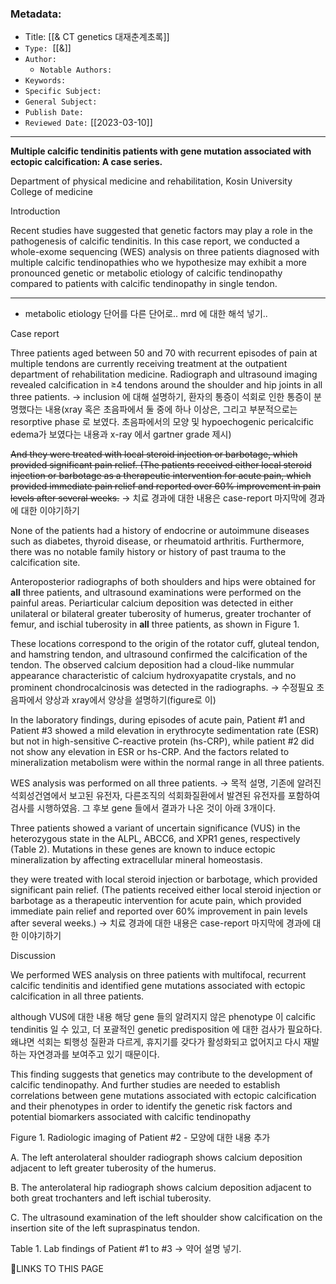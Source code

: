 ### Metadata:
-   Title: [[& CT genetics 대재춘계초록]]
-   `Type:`  [[&]]
-   `Author:`
    -   `Notable Authors:`
-   `Keywords:`
-   `Specific Subject:`
-   `General Subject:`
-   `Publish Date:`
-   `Reviewed Date:` [[2023-03-10]]
---
  
**Multiple calcific tendinitis patients with gene mutation associated with ectopic calcification: A case series.**

Department of physical medicine and rehabilitation, Kosin University College of medicine

Introduction

Recent studies have suggested that genetic factors may play a role in the pathogenesis of calcific tendinitis. In this case report, we conducted a whole-exome sequencing (WES) analysis on three patients diagnosed with multiple calcific tendinopathies who we hypothesize may exhibit a more pronounced genetic or metabolic etiology of calcific tendinopathy compared to patients with calcific tendinopathy in single tendon.

---
- metabolic etiology 단어를 다른 단어로.. mrd 에 대한 해석 넣기..

Case report

Three patients aged between 50 and 70 with recurrent episodes of pain at multiple tendons are currently receiving treatment at the outpatient department of rehabilitation medicine. Radiograph and ultrasound imaging revealed calcification in ≥4 tendons around the shoulder and hip joints in all three patients. 
->  inclusion 에 대해 설명하기, 환자의 통증이 석회로 인한 통증이 분명했다는 내용(xray 혹은 초음파에서 둘 중에 하나 이상은, 그리고 부분적으로는 resorptive phase 로 보였다. 초음파에서의 모양 및 hypoechogenic pericalcific edema가 보였다는 내용과 x-ray 에서 gartner grade 제시)

~~And they were treated with local steroid injection or barbotage, which provided significant pain relief. (The patients received either local steroid injection or barbotage as a therapeutic intervention for acute pain, which provided immediate pain relief and reported over 60% improvement in pain levels after several weeks.~~
-> 치료 경과에 대한 내용은 case-report 마지막에 경과에 대한 이야기하기

None of the patients had a history of endocrine or autoimmune diseases such as diabetes, thyroid disease, or rheumatoid arthritis. Furthermore, there was no notable family history or history of past trauma to the calcification site.

Anteroposterior radiographs of both shoulders and hips were obtained for **all** three patients, and ultrasound examinations were performed on the painful areas. Periarticular calcium deposition was detected in either unilateral or bilateral greater tuberosity of humerus, greater trochanter of femur, and ischial tuberosity in **all** three patients, as shown in Figure 1. 

These locations correspond to the origin of the rotator cuff, gluteal tendon, and hamstring tendon, and ultrasound confirmed the calcification of the tendon. The observed calcium deposition had a cloud-like nummular appearance characteristic of calcium hydroxyapatite crystals, and no prominent chondrocalcinosis was detected in the radiographs.
-> 수정필요 초음파에서 양상과 xray에서 양상을 설명하기(figure로 이)

In the laboratory findings, during episodes of acute pain, Patient #1 and Patient #3 showed a mild elevation in erythrocyte sedimentation rate (ESR) but not in high-sensitive C-reactive protein (hs-CRP), while patient #2 did not show any elevation in ESR or hs-CRP. And the factors related to mineralization metabolism were within the normal range in all three patients.

WES analysis was performed on all three patients. 
-> 목적 설명, 기존에 알려진 석회성건염에서 보고된 유전자, 다른조직의 석회화질환에서 발견된 유전자를 포함하여 검사를 시행하였음. 그 후보 gene 들에서 결과가 나온 것이 아래 3개이다.

Three patients showed a variant of uncertain significance (VUS) in the heterozygous state in the ALPL, ABCC6, and XPR1 genes, respectively (Table 2). Mutations in these genes are known to induce ectopic mineralization by affecting extracellular mineral homeostasis.

they were treated with local steroid injection or barbotage, which provided significant pain relief. (The patients received either local steroid injection or barbotage as a therapeutic intervention for acute pain, which provided immediate pain relief and reported over 60% improvement in pain levels after several weeks.)
-> 치료 경과에 대한 내용은 case-report 마지막에 경과에 대한 이야기하기


Discussion

We performed WES analysis on three patients with multifocal, recurrent calcific tendinitis and identified gene mutations associated with ectopic calcification in all three patients. 

although VUS에 대한 내용
해당 gene 들의 알려지지 않은 phenotype 이 calcific tendinitis 일 수 있고, 더 포괄적인 genetic predisposition 에 대한 검사가 필요하다. 왜냐면 석회는 퇴행성 질환과 다르게, 휴지기를 갖다가 활성화되고 없어지고 다시 재발하는 자연경과를 보여주고 있기 때문이다.

This finding suggests that genetics may contribute to the development of calcific tendinopathy. And further studies are needed to establish correlations between gene mutations associated with ectopic calcification and their phenotypes in order to identify the genetic risk factors and potential biomarkers associated with calcific tendinopathy



Figure 1. Radiologic imaging of Patient #2 - 모양에 대한 내용 추가

A. The left anterolateral shoulder radiograph shows calcium deposition adjacent to left greater tuberosity of the humerus.

B. The anterolateral hip radiograph shows calcium deposition adjacent to both great trochanters and left ischial tuberosity.

C. The ultrasound examination of the left shoulder show calcification on the insertion site of the left supraspinatus tendon.


Table 1. Lab findings of Patient #1 to #3
-> 약어 설명 넣기.


🔗LINKS TO THIS PAGE